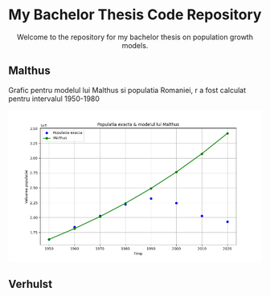 <div align="center">
<h1>My Bachelor Thesis Code Repository</h1>
<p>Welcome to the repository for my bachelor thesis on population growth models.</p>
</div>

## Malthus
Grafic pentru modelul lui Malthus si populatia Romaniei, r a fost calculat pentru intervalul 1950-1980

<div align="center">
<img src="https://github.com/alextrifan1/Bachelor-Thesis/blob/master/img/img.png" />
</div>

## Verhulst
